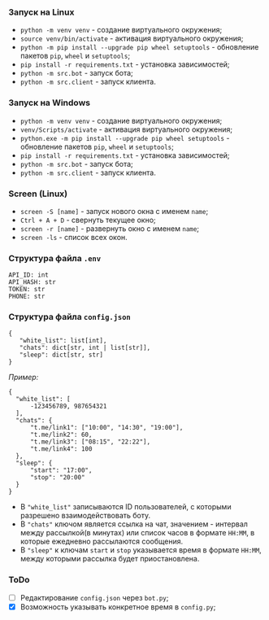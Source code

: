 ### Запуск на Linux
 + `python -m venv venv` - создание виртуального окружения;
 + `source venv/bin/activate` - активация виртуального окружения;
 + `python -m pip install --upgrade pip wheel setuptools` - обновление пакетов `pip`, `wheel` и `setuptools`;
 + `pip install -r requirements.txt` - установка зависимостей;
 + `python -m src.bot` - запуск бота;
 + `python -m src.client` - запуск клиента.


### Запуск на Windows
 + `python -m venv venv` - создание виртуального окружения;
 + `venv/Scripts/activate` - активация виртуального окружения;
 + `python.exe -m pip install --upgrade pip wheel setuptools` - обновление пакетов `pip`, `wheel` и `setuptools`;
 + `pip install -r requirements.txt` - установка зависимостей;
 + `python -m src.bot`  - запуск бота;
 + `python -m src.client` - запуск клиента.


### Screen (Linux)
 + `screen -S [name]` - запуск нового окна с именем `name`;
 + `Ctrl + A + D` - свернуть текущее окно;
 + `screen -r [name]` - развернуть окно с именем `name`;
 + `screen -ls` - список всех окон.


### Структура файла `.env`
 ```
 API_ID: int
 API_HASH: str
 TOKEN: str
 PHONE: str
 ```


### Структура файла `config.json`
 ```
 {
    "white_list": list[int],
    "chats": dict[str, int | list[str]],
    "sleep": dict[str, str]
 }
 ```

 *Пример:*
  ```
  {
    "white_list": [
        -123456789, 987654321
    ],
    "chats": {
        "t.me/link1": ["10:00", "14:30", "19:00"],
        "t.me/link2": 60,
        "t.me/link3": ["08:15", "22:22"],
        "t.me/link4": 100
    },
    "sleep": {
        "start": "17:00",
        "stop": "20:00"
    }
}
  ```
 + В `"white_list"` записываются ID пользователей, с которыми разрешено взаимодействовать боту.
 + В `"chats"` ключом является ссылка на чат, значением - интервал между рассылкой(в минутах) или список часов в формате `HH:MM`, в которые ежедневно рассылаются сообщения.
 + В `"sleep"` к ключам `start` и `stop` указывается время в формате `HH:MM`, между которыми рассылка будет приостановлена.

### ToDo
 - [ ] Редактирование `config.json` через `bot.py`;
 - [x] Возможность указывать конкретное время в `config.py`;